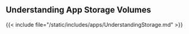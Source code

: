 


## Understanding App Storage Volumes

{{< include file="/static/includes/apps/UnderstandingStorage.md" >}}
